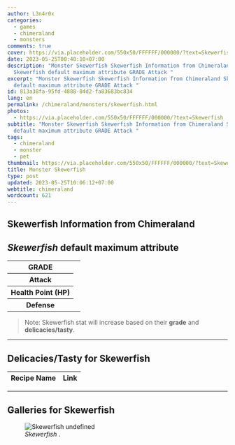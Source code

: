 ```yaml
---
author: L3n4r0x
categories:
  - games
  - chimeraland
  - monsters
comments: true
cover: https://via.placeholder.com/550x50/FFFFFF/000000/?text=Skewerfish
date: 2023-05-25T00:40:10+07:00
description: "Monster Skewerfish Skewerfish Information from Chimeraland
  Skewerfish default maximum attribute GRADE Attack "
excerpt: "Monster Skewerfish Skewerfish Information from Chimeraland Skewerfish
  default maximum attribute GRADE Attack "
id: 813a38fa-95fd-4888-84d2-fa83683bc834
lang: en
permalink: /chimeraland/monsters/skewerfish.html
photos:
  - https://via.placeholder.com/550x50/FFFFFF/000000/?text=Skewerfish
subtitle: "Monster Skewerfish Skewerfish Information from Chimeraland Skewerfish
  default maximum attribute GRADE Attack "
tags:
  - chimeraland
  - monster
  - pet
thumbnail: https://via.placeholder.com/550x50/FFFFFF/000000/?text=Skewerfish
title: Monster Skewerfish
type: post
updated: 2023-05-25T10:06:12+07:00
webtitle: chimeraland
wordcount: 621
---
```


<link
  rel="stylesheet"
  href="https://rawcdn.githack.com/dimaslanjaka/Web-Manajemen/870a349/css/bootstrap-5-3-0-alpha3-wrapper.css"
/>
<section id="bootstrap-wrapper">
  <div data-bs-theme="dark">
    <h2>Skewerfish Information from Chimeraland</h2>
    <h2 id="attribute"><i>Skewerfish</i> default maximum attribute</h2>
    <div class="row">
      <div class="col mb-2">
        <div class="card">
          <div class="card-body">
            <table>
              <tr>
                <th>GRADE</th>
                <td><br /></td>
              </tr>
              <tr>
                <th>Attack</th>
                <td></td>
              </tr>
              <tr>
                <th>Health Point (HP)</th>
                <td></td>
              </tr>
              <tr>
                <th>Defense</th>
                <td></td>
              </tr>
            </table>
          </div>
        </div>
      </div>
    </div>
    <blockquote class="bd-callout bd-callout-warning">
      Note: Skewerfish stat will increase based on their <b>grade</b> and
      <b>delicacies/tasty</b>.
    </blockquote>
    <hr />
    <h2 id="delicacies">Delicacies/Tasty for Skewerfish</h2>
    <div class="card">
      <div class="card-body">
        <div class="table-responsive">
          <table class="table table-striped">
            <thead>
              <tr>
                <th>Recipe Name</th>
                <th>Link</th>
              </tr>
            </thead>
            <tbody></tbody>
          </table>
        </div>
      </div>
    </div>
    <hr />
    <div id="gallery">
      <h2>Galleries for Skewerfish</h2>
      <div class="row">
        <div class="col-lg-6 col-12">
          <figure>
            <img
              src="https://www.webmanajemen.com/undefined"
              alt="Skewerfish undefined"
            />
            <figcaption style="word-wrap: break-word">
              <i>Skewerfish</i> .
            </figcaption>
          </figure>
        </div>
      </div>
    </div>
  </div>
</section>